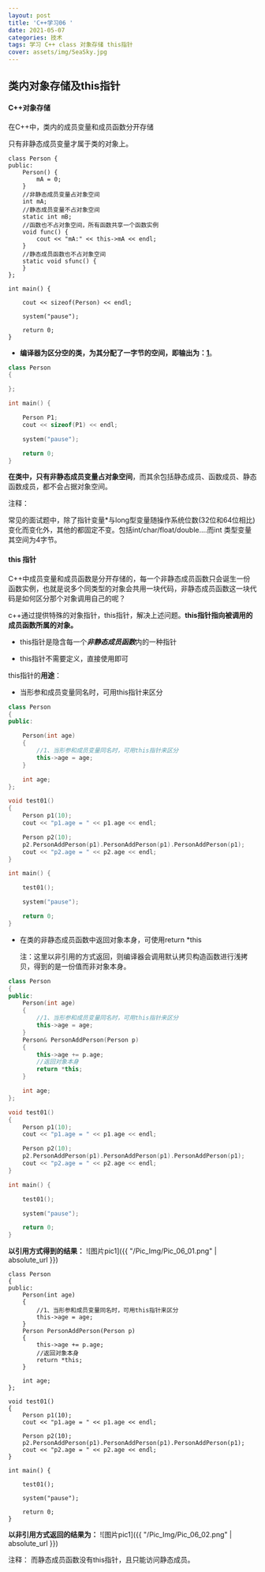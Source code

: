 ```yaml
---
layout: post
title: 'C++学习06 '
date: 2021-05-07
categories: 技术
tags: 学习 C++ class 对象存储 this指针
cover: assets/img/SeaSky.jpg
---
```


## 类内对象存储及this指针

#### C++对象存储

在C++中，类内的成员变量和成员函数分开存储

只有非静态成员变量才属于类的对象上。

```
class Person {
public:
    Person() {
        mA = 0;
    }
    //非静态成员变量占对象空间
    int mA;
    //静态成员变量不占对象空间
    static int mB; 
    //函数也不占对象空间，所有函数共享一个函数实例
    void func() {
        cout << "mA:" << this->mA << endl;
    }
    //静态成员函数也不占对象空间
    static void sfunc() {
    }
};

int main() {

    cout << sizeof(Person) << endl;

    system("pause");

    return 0;
}
```

- **编译器为区分空的类，为其分配了一字节的空间，即输出为：<u>1</u>**。

```c++
class Person 
{

};

int main() {

    Person P1;
    cout << sizeof(P1) << endl;

    system("pause");

    return 0;
}
```

**在类中，只有非静态成员变量占对象空间**，而其余包括静态成员、函数成员、静态函数成员，都不会占据对象空间。



注释：

常见的面试题中，除了指针变量*与long型变量随操作系统位数(32位和64位相比)变化而变化外，其他的都固定不变。包括int/char/float/double....而int 类型变量其空间为4字节。

#### this 指针

C++中成员变量和成员函数是分开存储的，每一个非静态成员函数只会诞生一份函数实例，也就是说多个同类型的对象会共用一块代码，非静态成员函数这一块代码是如何区分那个对象调用自己的呢？

c++通过提供特殊的对象指针，this指针，解决上述问题。**this指针指向被调用的成员函数所属的对象。**

- this指针是隐含每一个***非静态成员函数***内的一种指针

- this指针不需要定义，直接使用即可

this指针的**用途**：

*  当形参和成员变量同名时，可用this指针来区分

```c++
class Person
{
public:

	Person(int age)
	{
		//1、当形参和成员变量同名时，可用this指针来区分
		this->age = age;
	}

	int age;
};

void test01()
{
	Person p1(10);
	cout << "p1.age = " << p1.age << endl;

	Person p2(10);
	p2.PersonAddPerson(p1).PersonAddPerson(p1).PersonAddPerson(p1);
	cout << "p2.age = " << p2.age << endl;
}

int main() {

	test01();

	system("pause");

	return 0;
}
```

* 在类的非静态成员函数中返回对象本身，可使用return *this

  注：这里以非引用的方式返回，则编译器会调用默认拷贝构造函数进行浅拷贝，得到的是一份值而非对象本身。

```c++
class Person
{
public:
    Person(int age)
	{
		//1、当形参和成员变量同名时，可用this指针来区分
		this->age = age;
	}
	Person& PersonAddPerson(Person p)
	{
		this->age += p.age;
		//返回对象本身
		return *this;
	}

	int age;
};

void test01()
{
	Person p1(10);
	cout << "p1.age = " << p1.age << endl;

	Person p2(10);
	p2.PersonAddPerson(p1).PersonAddPerson(p1).PersonAddPerson(p1);
	cout << "p2.age = " << p2.age << endl;
}

int main() {

	test01();

	system("pause");

	return 0;
}
```

**以引用方式得到的结果：**
![图片pic1]({{ "/Pic_Img/Pic_06_01.png" | absolute_url }})
```
class Person
{
public:
    Person(int age)
	{
		//1、当形参和成员变量同名时，可用this指针来区分
		this->age = age;
	}
	Person PersonAddPerson(Person p)
	{
		this->age += p.age;
		//返回对象本身
		return *this;
	}

	int age;
};

void test01()
{
	Person p1(10);
	cout << "p1.age = " << p1.age << endl;

	Person p2(10);
	p2.PersonAddPerson(p1).PersonAddPerson(p1).PersonAddPerson(p1);
	cout << "p2.age = " << p2.age << endl;
}

int main() {

	test01();

	system("pause");

	return 0;
}
```

**以非引用方式返回的结果为：**
![图片pic1]({{ "/Pic_Img/Pic_06_02.png" | absolute_url }})

注释：
而静态成员函数没有this指针，且只能访问静态成员。